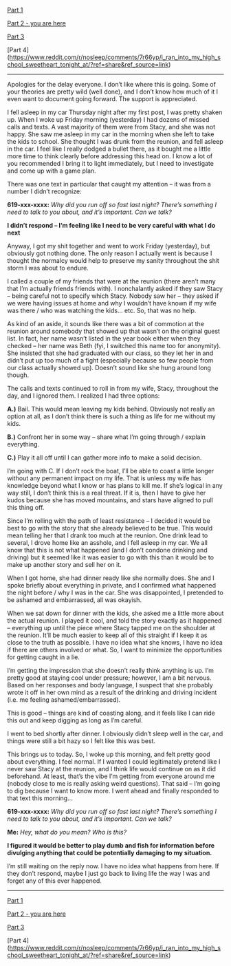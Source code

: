 [Part 1](https://www.reddit.com/r/nosleep/comments/7ptkdg/i_ran_into_my_high_school_sweetheart_tonight_at/?ref=share&ref_source=link)

[Part 2 - you are here](https://www.reddit.com/r/nosleep/comments/7q6bgt/i_ran_into_my_high_school_sweetheart_tonight_at/?ref=share&ref_source=link)

[Part 3](https://www.reddit.com/r/nosleep/comments/7qouus/i_ran_into_my_high_school_sweetheart_tonight_at/?ref=share&ref_source=link)

[Part 4]
(https://www.reddit.com/r/nosleep/comments/7r66yp/i_ran_into_my_high_school_sweetheart_tonight_at/?ref=share&ref_source=link)

---


Apologies for the delay everyone. I don’t like where this is going. Some of your theories are pretty wild (well done), and I don’t know how much of it I even want to document going forward. The support is appreciated. 


I fell asleep in my car Thursday night after my first post, I was pretty shaken up. When I woke up Friday morning (yesterday) I had dozens of missed calls and texts. A vast majority of them were from Stacy, and she was not happy. She saw me asleep in my car in the morning when she left to take the kids to school. She thought I was drunk from the reunion, and fell asleep in the car. I feel like I really dodged a bullet there, as it bought me a little more time to think clearly before addressing this head on. I know a lot of you recommended I bring it to light immediately, but I need to investigate and come up with a game plan.


There was one text in particular that caught my attention – it was from a number I didn’t recognize:


**619-xxx-xxxx:** *Why did you run off so fast last night? There’s something I need to talk to you about, and it’s important. Can we talk?*


**I didn’t respond – I’m feeling like I need to be very careful with what I do next**


Anyway, I got my shit together and went to work Friday (yesterday), but obviously got nothing done. The only reason I actually went is because I thought the normalcy would help to preserve my sanity throughout the shit storm I was about to endure. 


I called a couple of my friends that were at the reunion (there aren’t many that I’m actually friends friends with). I nonchalantly asked if they saw Stacy – being careful not to specify which Stacy. Nobody saw her – they asked if we were having issues at home and why I wouldn’t have known if my wife was there / who was watching the kids… etc. So, that was no help. 


As kind of an aside, it sounds like there was a bit of commotion at the reunion around somebody that showed up that wasn’t on the original guest list. In fact, her name wasn’t listed in the year book either when they checked – her name was Beth (fyi, I switched this name too for anonymity). She insisted that she had graduated with our class, so they let her in and didn’t put up too much of a fight (especially because so few people from our class actually showed up). Doesn’t sound like she hung around long though. 


The calls and texts continued to roll in from my wife, Stacy, throughout the day, and I ignored them. I realized I had three options:


**A.)** Bail. This would mean leaving my kids behind. Obviously not really an option at all, as I don’t think there is such a thing as life for me without my kids. 

 
**B.)** Confront her in some way – share what I’m going through / explain everything.


**C.)** Play it all off until I can gather more info to make a solid decision.


I’m going with C. If I don’t rock the boat, I’ll be able to coast a little longer without any permanent impact on my life. That is unless my wife has knowledge beyond what I know or has plans to kill me. If she’s logical in any way still, I don’t think this is a real threat. If it is, then I have to give her kudos because she has moved mountains, and stars have aligned to pull this thing off. 


Since I’m rolling with the path of least resistance – I decided it would be best to go with the story that she already believed to be true. This would mean telling her that I drank too much at the reunion. One drink lead to several, I drove home like an asshole, and I fell asleep in my car. We all know that this is not what happened (and I don’t condone drinking and driving) but it seemed like it was easier to go with this than it would be to make up another story and sell her on it. 


When I got home, she had dinner ready like she normally does. She and I spoke briefly about everything in private, and I confirmed what happened the night before / why I was in the car. She was disappointed, I pretended to be ashamed and embarrassed, all was okayish. 


When we sat down for dinner with the kids, she asked me a little more about the actual reunion. I played it cool, and told the story exactly as it happened – everything up until the piece where Stacy tapped me on the shoulder at the reunion. It’ll be much easier to keep all of this straight if I keep it as close to the truth as possible. I have no idea what she knows, I have no idea if there are others involved or what. So, I want to minimize the opportunities for getting caught in a lie. 


I’m getting the impression that she doesn’t really think anything is up. I’m pretty good at staying cool under pressure; however, I am a bit nervous. Based on her responses and body language, I suspect that she probably wrote it off in her own mind as a result of the drinking and driving incident (i.e. me feeling ashamed/embarrassed). 


This is good – things are kind of coasting along, and it feels like I can ride this out and keep digging as long as I’m careful. 


I went to bed shortly after dinner. I obviously didn’t sleep well in the car, and things were still a bit hazy so I felt like this was best. 


This brings us to today. So, I woke up this morning, and felt pretty good about everything. I feel normal. If I wanted I could legitimately pretend like I never saw Stacy at the reunion, and I think life would continue on as it did beforehand. At least, that’s the vibe I’m getting from everyone around me (nobody close to me is really asking weird questions). 
That said – I’m going to dig because I want to know more. I went ahead and finally responded to that text this morning…


**619-xxx-xxxx:** *Why did you run off so fast last night? There’s something I need to talk to you about, and it’s important. Can we talk?*


**Me:** *Hey, what do you mean? Who is this?*


**I figured it would be better to play dumb and fish for information before divulging anything that could be potentially damaging to my situation.**


I’m still waiting on the reply now. I have no idea what happens from here. If they don’t respond, maybe I just go back to living life the way I was and forget any of this ever happened.


---


[Part 1](https://www.reddit.com/r/nosleep/comments/7ptkdg/i_ran_into_my_high_school_sweetheart_tonight_at/?ref=share&ref_source=link)

[Part 2 - you are here](https://www.reddit.com/r/nosleep/comments/7q6bgt/i_ran_into_my_high_school_sweetheart_tonight_at/?ref=share&ref_source=link)

[Part 3](https://www.reddit.com/r/nosleep/comments/7qouus/i_ran_into_my_high_school_sweetheart_tonight_at/?ref=share&ref_source=link)

[Part 4]
(https://www.reddit.com/r/nosleep/comments/7r66yp/i_ran_into_my_high_school_sweetheart_tonight_at/?ref=share&ref_source=link)